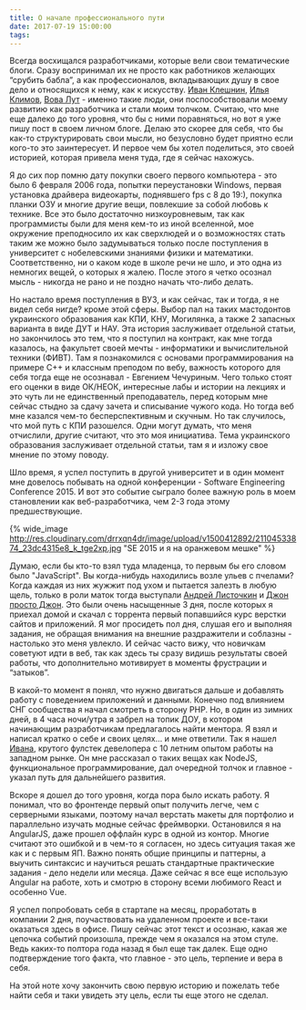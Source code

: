 ```yaml
---
title: О начале профессионального пути
date: 2017-07-19 15:00:00
tags:
---
```

Всегда восхищался разработчиками, которые вели свои тематические блоги. Сразу воспринимал их не просто как работников желающих “срубить бабла”, а как профессионалов, вкладывающих душу в свое дело и относящихся к нему, как к искусству. [Иван Клешнин](http://paqmind.com), [Илья Климов](http://smartjs.academy), [Вова Лут](http://lutrocks.herokuapp.com) - именно такие люди, они поспособствовали моему развитию как разработчика и стали моим толчком. Считаю, что мне еще далеко до того уровня, что бы с ними поравняться, но вот я уже пишу пост в своем личном блоге. Делаю это скорее для себя, что бы как-то структурировать свои мысли, но безусловно будет приятно если кого-то это заинтересует. И первое чем бы хотел поделиться, это своей историей, которая привела меня туда, где я сейчас нахожусь.

<!-- more -->

Я до сих пор помню дату покупки своего первого компьютера - это было 6 февраля 2006 года, попытки переустановки Windows, первая установка драйвера видеокарты, поднявшего fps с 8 до 19:), покупка планки ОЗУ и многие другие вещи, повлекшие за собой любовь к технике. Все это было достаточно низкоуровневым, так как программисты были для меня кем-то из иной вселенной, мое окружение преподносило их как сверхлюдей и о возможностях стать таким же можно было задумываться только после поступления в университет с нобелевскими знаниями физики и математики. Соответственно, ни о каком коде в школе речи не шло, и это одна из немногих вещей, о которых я жалею. После этого я четко осознал мысль - никогда не рано и не поздно начать что-либо делать.

Но настало время поступления в ВУЗ, и как сейчас, так и тогда, я не видел себя нигде? кроме этой сферы. Выбор пал на таких мастодонтов украинского образования как КПИ, КНУ, Могилянка, а также 2 запасных варианта в виде ДУТ и НАУ. Эта история заслуживает отдельной статьи, но закончилось это тем, что я поступил на контракт, как мне тогда казалось, на факультет своей мечты - информатики и вычислительной техники (ФИВТ). Там я познакомился с основами программирования на примере C++ и классным преподом по вебу, важность которого для себя тогда еще не осознавал - Евгением Чечуриным. Чего только стоят его оценки в виде ОК/НЕОК, интересные лабы и истории на лекциях и это чуть ли не единственный преподаватель, перед которым мне сейчас стыдно за сдачу зачета и списывание чужого кода. Но тогда веб мне казался чем-то бесперспективным и скучным. Но так случилось, что мой путь с КПИ разошелся. Одни могут думать, что меня отчислили, другие считают, что это моя инициатива. Тема украинского образования заслуживает отдельной статьи, там я и изложу свое мнение по этому поводу.

Шло время, я успел поступить в другой университет и в один момент мне довелось побывать на одной конференции - Software Engineering Conference 2015. И вот это событие сыграло более важную роль в моем становлении как веб-разработчика, чем 2-3 года этому предшествующие.

{% wide_image http://res.cloudinary.com/drrxqn4dr/image/upload/v1500412892/21104533874_23dc4315e8_k_tge2xp.jpg "SE 2015 и я на оранжевом мешке" %}

Думаю, если бы кто-то взял туда младенца, то первым бы его словом было "JavaScript". Вы когда-нибудь находились возле ульев с пчелами? Когда каждая из них жужжит под ухом и пытается залезть в любую щель, только в роли маток тогда выступали [Андрей Листочкин](https://twitter.com/listochkin) и [Джон просто Джон](https://twitter.com/sudodoki). Это были очень насыщенные 3 дня, после которых я приехал домой и скачал с торрента первый попавшийся курс верстки сайтов и приложений. Я мог просидеть пол дня, слушая его и выполняя задания, не обращая внимания на внешние раздражители и соблазны - настолько это меня увлекло. И  сейчас часто вижу, что новичкам советуют идти в веб, так как здесь ты сразу видишь результаты своей работы, что дополнительно мотивирует в моменты фрустрации и “затыков”.

В какой-то момент я понял, что нужно двигаться дальше и добавлять работу с поведением приложений и данными. Конечно под влиянием СНГ сообщества я начал смотреть в сторону PHP. Но, в один из зимних дней, в 4 часа ночи/утра я забрел на топик ДОУ, в котором начинающим разработчикам предлагалось найти ментора. Я взял и написал кратко о себе и своих целях... и мне ответили. Так я нашел [Ивана](http://paqmind.com), крутого фулстек девелопера с 10 летним опытом работы на западном рынке. Он мне рассказал о таких вещах как NodeJS, функциональное программирование, дал очередной толчок и главное - указал путь для дальнейшего развития.

Вскоре я дошел до того уровня, когда пора было искать работу. Я понимал, что во фронтенде первый опыт получить легче, чем с серверными языками, поэтому начал верстать макеты для портфолио и параллельно изучать модные сейчас фреймворки. Остановился я на AngularJS, даже прошел оффлайн курс в одной из контор. Многие считают это ошибкой и в чем-то я согласен, но здесь ситуация такая же как и с первым ЯП. Важно понять общие принципы и паттерны, а выучить синтаксис и научиться решать стандартные практические задания - дело недели или месяца. Даже сейчас я все еще использую Angular на работе, хоть и смотрю в сторону всеми любимого React и особенно Vue.

Я успел попробовать себя в стартапе на месяц, проработать в компании 2 дня, поучаствовать на удаленном проекте и все-таки оказаться здесь в офисе. Пишу сейчас этот текст и осознаю, какая же цепочка событий произошла, прежде чем я оказался на этом стуле. Ведь каких-то полтора года назад я был еще так далек. Еще одно подтверждение того факта, что главное - это цель, терпение и вера в себя.

На этой ноте хочу закончить свою первую историю и пожелать тебе найти себя и таки увидеть эту цель, если ты еще этого не сделал.